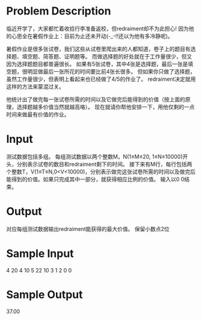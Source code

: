 # Problem Description

临近开学了，大家都忙着收拾行李准备返校，但redraiment却不为此担心!
因为他的心思全在暑假作业上：目前为止还未开动(-_-!!还以为他有多冷静呢)。

暑假作业是很多张试卷，我们这些从试卷里爬出来的人都知道，卷子上的题目有选择题、填空题、简答题、证明题等。
而做选择题的好处就在于工作量很少，但又因为选择题题目都普遍很长。
如果有5张试卷，其中4张是选择题，最后一张是填空题，很明显做最后一张所花的时间要比前4张长很多。
但如果你只做了选择题，虽然工作量很少，但表明上看起来也已经做了4/5的作业了。
redraiment决定就用这样的方法来蒙混过关。

他统计出了做完每一张试卷所需的时间以及它做完后能得到的价值（按上面的原理，选择题越多价值当然就越高咯）。
现在就请你帮他安排一下，用他仅剩的一点时间来做最有价值的作业。

# Input

测试数据包括多组。
每组测试数据以两个整数M，N(1≤M≤20, 1≤N≤10000)开头，分别表示试卷的数目和redraiment剩下的时间。
接下来有M行，每行包括两个整数T，V(1≤T≤N,0<V<10000)，分别表示做完这张试卷所需的时间以及做完后能得到的价值。如果只完成其中一部分，就获得相应比例的价值。
输入以0 0结束。

# Output

对应每组测试数据输出redraiment能获得的最大价值。
保留小数点2位

# Sample Input

4 20
4 10
5 22
10 3
1 2
0 0

# Sample Output

37.00